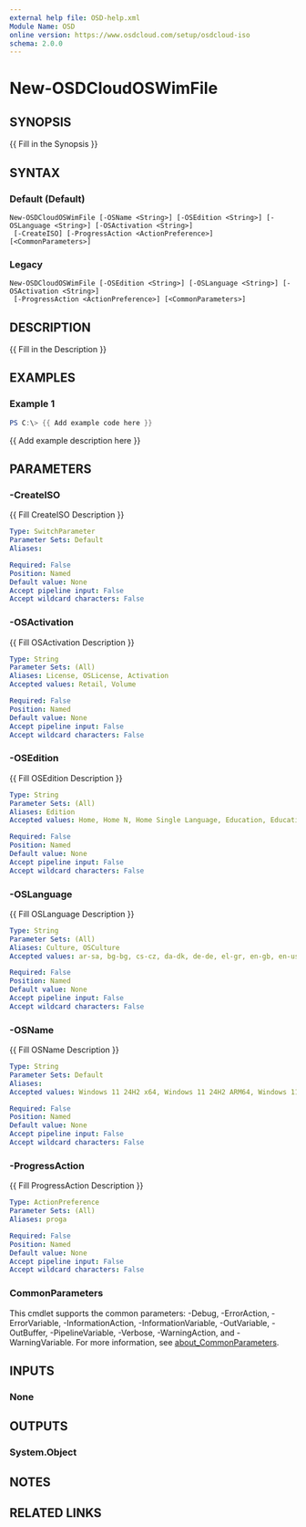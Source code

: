 ```yaml
---
external help file: OSD-help.xml
Module Name: OSD
online version: https://www.osdcloud.com/setup/osdcloud-iso
schema: 2.0.0
---
```


# New-OSDCloudOSWimFile

## SYNOPSIS
{{ Fill in the Synopsis }}

## SYNTAX

### Default (Default)
```
New-OSDCloudOSWimFile [-OSName <String>] [-OSEdition <String>] [-OSLanguage <String>] [-OSActivation <String>]
 [-CreateISO] [-ProgressAction <ActionPreference>] [<CommonParameters>]
```

### Legacy
```
New-OSDCloudOSWimFile [-OSEdition <String>] [-OSLanguage <String>] [-OSActivation <String>]
 [-ProgressAction <ActionPreference>] [<CommonParameters>]
```

## DESCRIPTION
{{ Fill in the Description }}

## EXAMPLES

### Example 1
```powershell
PS C:\> {{ Add example code here }}
```

{{ Add example description here }}

## PARAMETERS

### -CreateISO
{{ Fill CreateISO Description }}

```yaml
Type: SwitchParameter
Parameter Sets: Default
Aliases:

Required: False
Position: Named
Default value: None
Accept pipeline input: False
Accept wildcard characters: False
```

### -OSActivation
{{ Fill OSActivation Description }}

```yaml
Type: String
Parameter Sets: (All)
Aliases: License, OSLicense, Activation
Accepted values: Retail, Volume

Required: False
Position: Named
Default value: None
Accept pipeline input: False
Accept wildcard characters: False
```

### -OSEdition
{{ Fill OSEdition Description }}

```yaml
Type: String
Parameter Sets: (All)
Aliases: Edition
Accepted values: Home, Home N, Home Single Language, Education, Education N, Enterprise, Enterprise N, Pro, Pro N

Required: False
Position: Named
Default value: None
Accept pipeline input: False
Accept wildcard characters: False
```

### -OSLanguage
{{ Fill OSLanguage Description }}

```yaml
Type: String
Parameter Sets: (All)
Aliases: Culture, OSCulture
Accepted values: ar-sa, bg-bg, cs-cz, da-dk, de-de, el-gr, en-gb, en-us, es-es, es-mx, et-ee, fi-fi, fr-ca, fr-fr, he-il, hr-hr, hu-hu, it-it, ja-jp, ko-kr, lt-lt, lv-lv, nb-no, nl-nl, pl-pl, pt-br, pt-pt, ro-ro, ru-ru, sk-sk, sl-si, sr-latn-rs, sv-se, th-th, tr-tr, uk-ua, zh-cn, zh-tw

Required: False
Position: Named
Default value: None
Accept pipeline input: False
Accept wildcard characters: False
```

### -OSName
{{ Fill OSName Description }}

```yaml
Type: String
Parameter Sets: Default
Aliases:
Accepted values: Windows 11 24H2 x64, Windows 11 24H2 ARM64, Windows 11 23H2 x64, Windows 11 23H2 ARM64, Windows 11 22H2 x64, Windows 11 21H2 x64, Windows 10 22H2 x64, Windows 10 22H2 ARM64

Required: False
Position: Named
Default value: None
Accept pipeline input: False
Accept wildcard characters: False
```

### -ProgressAction
{{ Fill ProgressAction Description }}

```yaml
Type: ActionPreference
Parameter Sets: (All)
Aliases: proga

Required: False
Position: Named
Default value: None
Accept pipeline input: False
Accept wildcard characters: False
```

### CommonParameters
This cmdlet supports the common parameters: -Debug, -ErrorAction, -ErrorVariable, -InformationAction, -InformationVariable, -OutVariable, -OutBuffer, -PipelineVariable, -Verbose, -WarningAction, and -WarningVariable. For more information, see [about_CommonParameters](http://go.microsoft.com/fwlink/?LinkID=113216).

## INPUTS

### None

## OUTPUTS

### System.Object
## NOTES

## RELATED LINKS
